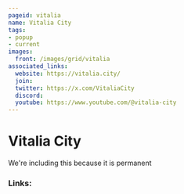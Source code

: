 ```yaml
---
pageid: vitalia
name: Vitalia City
tags: 
- popup
- current
images:
  front: /images/grid/vitalia
associated_links:
  website: https://vitalia.city/
  join: 
  twitter: https://x.com/VitaliaCity
  discord: 
  youtube: https://www.youtube.com/@vitalia-city
---
```


# Vitalia City

We're including this because it is permanent

### Links:

